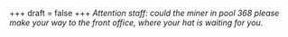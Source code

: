 
+++
draft = false
+++
_Attention staff: could the miner in pool 368 please make your way to the front office, where your hat is waiting for you._

